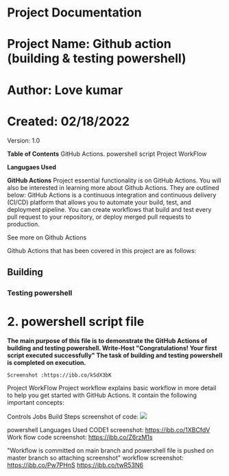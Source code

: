 # Project Documentation
# Project Name: Github action (building & testing powershell)
# Author: Love kumar
# Created: 02/18/2022
Version: 1.0

**Table of Contents**
GitHub Actions.
powershell script
Project WorkFlow

**Langugaes Used**

**GitHub Actions**
Project essential functionality is on GitHub Actions. You will also be interested in learning more about Github Actions. They are outlined below:
GitHub Actions is a continuous integration and continuous delivery (CI/CD) platform that allows you to automate your build, test, and deployment pipeline. You can create workflows that build and test every pull request to your repository, or deploy merged pull requests to production.

See more on Github Actions

Github Actions that has been covered in this project are as follows:

## Building
### Testing powershell　
# 2. powershell script file
**The main purpose of this file is to demonstrate the GitHub Actions of building and testing powershell. Write-Host "Congratulations! Your first script executed successfully" The task of building and testing powershell is completed on execution.**

    Screenshot :https://ibb.co/kSdX3bK
Project WorkFlow
Project workflow explains basic workflow in more detail to help you get started with GitHub Actions.
It contain the following important concepts:

Controls
Jobs
Build
Steps
screenshot of code: ![](https://ibb.co/Z6rzM1s)

powershell
Languages Used
CODE1 screenshot: https://ibb.co/1XBCfdV
Work flow code screenshot: https://ibb.co/Z6rzM1s


 "Workflow is committed on main branch and powershell file is pushed on master branch so attaching screenshot"
  workflow screenshot: https://ibb.co/Pw7PHnS
  https://ibb.co/twR53N6
